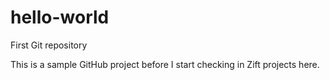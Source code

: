 # hello-world
First Git repository

This is a sample GitHub project before I start checking in Zift projects here.
